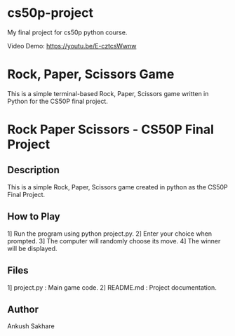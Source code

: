 # cs50p-project
My final project for cs50p python course.

Video Demo: https://youtu.be/E-cztcsWwnw         

# Rock, Paper, Scissors Game
This is a simple terminal-based Rock, Paper, Scissors game written in Python for the CS50P final project.

# Rock Paper Scissors - CS50P Final Project

## Description
This is a simple Rock, Paper, Scissors game created in python as the CS50P Final Project.

## How to Play
1] Run the program using python project.py.
2] Enter your choice when prompted.
3] The computer will randomly choose its move.
4] The winner will be displayed.

## Files
1] project.py : Main game code.
2] README.md : Project documentation.

## Author
Ankush Sakhare      
